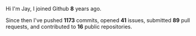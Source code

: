 Hi I'm Jay, I joined Github **8** years ago.

Since then I've pushed **1173** commits, opened **41** issues, submitted **89** pull requests, and contributed to **16** public repositories.
